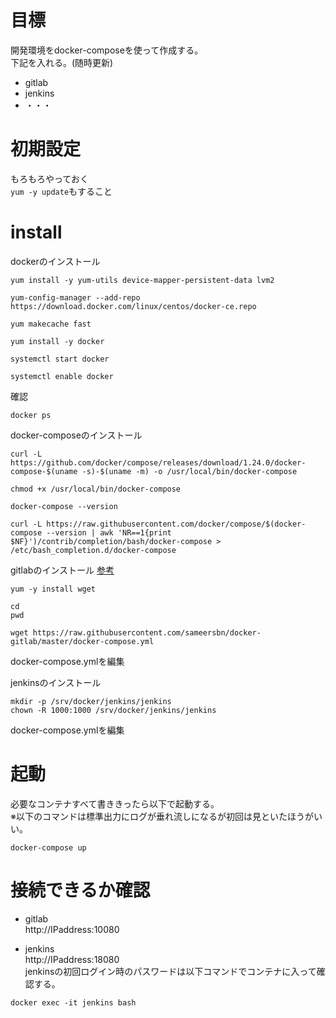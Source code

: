 # 目標
開発環境をdocker-composeを使って作成する。  
下記を入れる。(随時更新)  
 - gitlab
 - jenkins
 - ・・・

# 初期設定
もろもろやっておく  
`yum -y update`もすること  


# install
dockerのインストール
```
yum install -y yum-utils device-mapper-persistent-data lvm2

yum-config-manager --add-repo https://download.docker.com/linux/centos/docker-ce.repo

yum makecache fast

yum install -y docker

systemctl start docker

systemctl enable docker
```
確認
```
docker ps
```

docker-composeのインストール
```
curl -L https://github.com/docker/compose/releases/download/1.24.0/docker-compose-$(uname -s)-$(uname -m) -o /usr/local/bin/docker-compose

chmod +x /usr/local/bin/docker-compose

docker-compose --version

curl -L https://raw.githubusercontent.com/docker/compose/$(docker-compose --version | awk 'NR==1{print $NF}')/contrib/completion/bash/docker-compose > /etc/bash_completion.d/docker-compose
```

gitlabのインストール
[参考](https://github.com/sameersbn/docker-gitlab#quick-start)

```
yum -y install wget

cd 
pwd

wget https://raw.githubusercontent.com/sameersbn/docker-gitlab/master/docker-compose.yml

```
docker-compose.ymlを編集  


jenkinsのインストール  
```
mkdir -p /srv/docker/jenkins/jenkins
chown -R 1000:1000 /srv/docker/jenkins/jenkins

```
docker-compose.ymlを編集

# 起動
必要なコンテナすべて書ききったら以下で起動する。  
※以下のコマンドは標準出力にログが垂れ流しになるが初回は見といたほうがいい。
```
docker-compose up
```


# 接続できるか確認  
 - gitlab  
http://IPaddress:10080  

 - jenkins  
http://IPaddress:18080  
jenkinsの初回ログイン時のパスワードは以下コマンドでコンテナに入って確認する。  
```
docker exec -it jenkins bash
```
